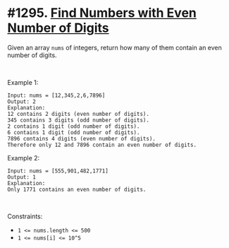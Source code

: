 # #1295. [Find Numbers with Even Number of Digits](https://leetcode.com/problems/find-numbers-with-even-number-of-digits/description/) 

Given an array `nums` of integers, return how many of them contain an even number of digits. 

 

Example 1:
    
    
    Input: nums = [12,345,2,6,7896]
    Output: 2
    Explanation: 
    12 contains 2 digits (even number of digits). 
    345 contains 3 digits (odd number of digits). 
    2 contains 1 digit (odd number of digits). 
    6 contains 1 digit (odd number of digits). 
    7896 contains 4 digits (even number of digits). 
    Therefore only 12 and 7896 contain an even number of digits.
    

Example 2:
    
    
    Input: nums = [555,901,482,1771]
    Output: 1 
    Explanation: 
    Only 1771 contains an even number of digits.
    

 

Constraints:

* `1 <= nums.length <= 500`
* `1 <= nums[i] <= 10^5`